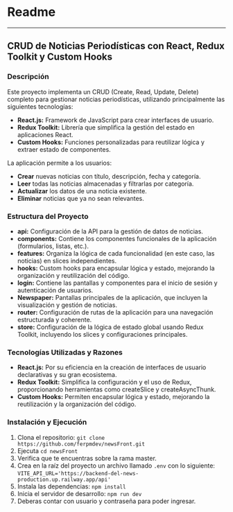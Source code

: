 # Readme
---
## CRUD de Noticias Periodísticas con React, Redux Toolkit y Custom Hooks

### Descripción

Este proyecto implementa un CRUD (Create, Read, Update, Delete) completo para gestionar noticias periodísticas, utilizando principalmente las siguientes tecnologías:

- **React.js:** Framework de JavaScript para crear interfaces de usuario.
- **Redux Toolkit:** Librería que simplifica la gestión del estado en aplicaciones React.
- **Custom Hooks:** Funciones personalizadas para reutilizar lógica y extraer estado de componentes.

La aplicación permite a los usuarios:

- **Crear** nuevas noticias con título, descripción, fecha y categoría.
- **Leer** todas las noticias almacenadas y filtrarlas por categoría.
- **Actualizar** los datos de una noticia existente.
- **Eliminar** noticias que ya no sean relevantes.

### Estructura del Proyecto

- **api:** Configuración de la API para la gestión de datos de noticias.
- **components:** Contiene los componentes funcionales de la aplicación (formularios, listas, etc.).
- **features:** Organiza la lógica de cada funcionalidad (en este caso, las noticias) en slices independientes.
- **hooks:** Custom hooks para encapsular lógica y estado, mejorando la organización y reutilización del código.
- **login:** Contiene las pantallas y componentes para el inicio de sesión y autenticación de usuarios.
- **Newspaper:** Pantallas principales de la aplicación, que incluyen la visualización y gestión de noticias.
- **router:** Configuración de rutas de la aplicación para una navegación estructurada y coherente.
- **store:** Configuración de la lógica de estado global usando Redux Toolkit, incluyendo los slices y configuraciones principales.

### Tecnologías Utilizadas y Razones

- **React.js:** Por su eficiencia en la creación de interfaces de usuario declarativas y su gran ecosistema.
- **Redux Toolkit:** Simplifica la configuración y el uso de Redux, proporcionando herramientas como createSlice y createAsyncThunk.
- **Custom Hooks:** Permiten encapsular lógica y estado, mejorando la reutilización y la organización del código.

### Instalación y Ejecución

1. Clona el repositorio: `git clone https://github.com/ferpmdev/newsFront.git`
2. Ejecuta `cd newsFront`
3. Verifica que te encuentras sobre la rama master.
4. Crea en la raíz del proyecto un archivo llamado `.env` con lo siguiente: `VITE_API_URL='https://backend-del-news-production.up.railway.app/api'`
5. Instala las dependencias: `npm install`
6. Inicia el servidor de desarrollo: `npm run dev`
7. Deberas contar con usuario y contraseña para poder ingresar.